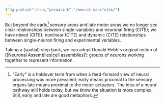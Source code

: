 ```yaml
---
{"dg-publish":true,"permalink":"/neural-manifolds/"}
---
```


But beyond the early[^1] sensory areas and late motor areas we no longer see clear relationships between single-variables and neuronal firing (CITE); we have mixed (CITE), nonlinear (CITE) and dynamic (CITE) relationships between single-neuron firing and experimental variables.

Taking a (spatial) step back, we can adopt Donald Hebb's original notion of [[Neuronal Assemblies\|cell assemblies]]: groups of neurons working together to represent information. 

[^1]: "Early" is a holdover term from when a feed-forward view of neural processing was more prevalent; early means proximal to the sensory organs late means proximal to the motor actuators. The idea of a neural pathway still holds today, but we know the situation is more complex. Still, early and late are good metaphors.